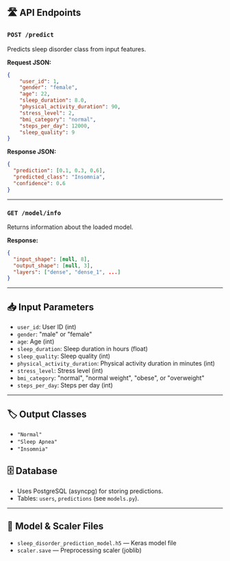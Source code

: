 ## 🛣️ API Endpoints

### `POST /predict`
Predicts sleep disorder class from input features.

**Request JSON:**
```json
{
    "user_id": 1,
    "gender": "female",
    "age": 22,
    "sleep_duration": 8.0,
    "physical_activity_duration": 90,
    "stress_level": 2,
    "bmi_category": "normal",
    "steps_per_day": 12000,
    "sleep_quality": 9
}
```

**Response JSON:**
```json
{
  "prediction": [0.1, 0.3, 0.6],
  "predicted_class": "Insomnia",
  "confidence": 0.6
}
```

---

### `GET /model/info`
Returns information about the loaded model.

**Response:**
```json
{
  "input_shape": [null, 8],
  "output_shape": [null, 3],
  "layers": ["dense", "dense_1", ...]
}
```

---

## 📥 Input Parameters

- `user_id`: User ID (int)
- `gender`: "male" or "female"
- `age`: Age (int)
- `sleep_duration`: Sleep duration in hours (float)
- `sleep_quality`: Sleep quality (int)
- `physical_activity_duration`: Physical activity duration in minutes (int)
- `stress_level`: Stress level (int)
- `bmi_category`: "normal", "normal weight", "obese", or "overweight"
- `steps_per_day`: Steps per day (int)

---

## 🏷️ Output Classes

- `"Normal"`
- `"Sleep Apnea"`
- `"Insomnia"`

## 🗄️ Database

- Uses PostgreSQL (asyncpg) for storing predictions.
- Tables: `users`, `predictions` (see `models.py`).

---

## 🧩 Model & Scaler Files

- `sleep_disorder_prediction_model.h5` — Keras model file
- `scaler.save` — Preprocessing scaler (joblib)